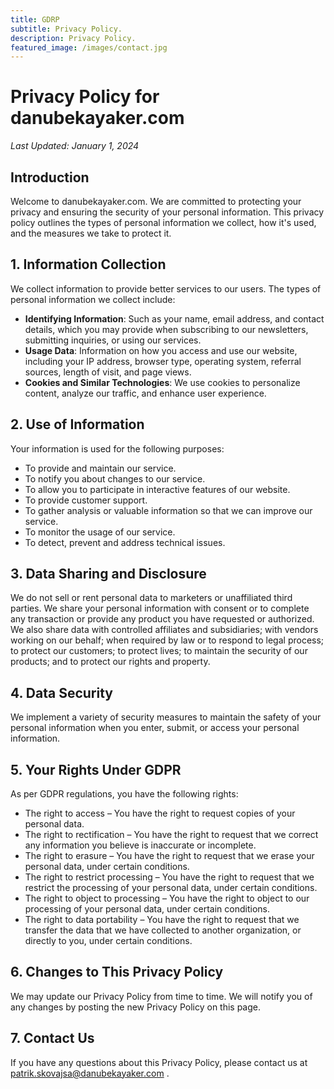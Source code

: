 ```yaml
---
title: GDRP
subtitle: Privacy Policy. 
description: Privacy Policy.
featured_image: /images/contact.jpg
---
```


# Privacy Policy for danubekayaker.com

_Last Updated: January 1, 2024_

## Introduction

Welcome to danubekayaker.com. We are committed to protecting your privacy and ensuring the security of your personal information. This privacy policy outlines the types of personal information we collect, how it's used, and the measures we take to protect it.

## 1. Information Collection

We collect information to provide better services to our users. The types of personal information we collect include:

- **Identifying Information**: Such as your name, email address, and contact details, which you may provide when subscribing to our newsletters, submitting inquiries, or using our services.
- **Usage Data**: Information on how you access and use our website, including your IP address, browser type, operating system, referral sources, length of visit, and page views.
- **Cookies and Similar Technologies**: We use cookies to personalize content, analyze our traffic, and enhance user experience.

## 2. Use of Information

Your information is used for the following purposes:

- To provide and maintain our service.
- To notify you about changes to our service.
- To allow you to participate in interactive features of our website.
- To provide customer support.
- To gather analysis or valuable information so that we can improve our service.
- To monitor the usage of our service.
- To detect, prevent and address technical issues.

## 3. Data Sharing and Disclosure

We do not sell or rent personal data to marketers or unaffiliated third parties. We share your personal information with consent or to complete any transaction or provide any product you have requested or authorized. We also share data with controlled affiliates and subsidiaries; with vendors working on our behalf; when required by law or to respond to legal process; to protect our customers; to protect lives; to maintain the security of our products; and to protect our rights and property.

## 4. Data Security

We implement a variety of security measures to maintain the safety of your personal information when you enter, submit, or access your personal information.

## 5. Your Rights Under GDPR

As per GDPR regulations, you have the following rights:

- The right to access – You have the right to request copies of your personal data.
- The right to rectification – You have the right to request that we correct any information you believe is inaccurate or incomplete.
- The right to erasure – You have the right to request that we erase your personal data, under certain conditions.
- The right to restrict processing – You have the right to request that we restrict the processing of your personal data, under certain conditions.
- The right to object to processing – You have the right to object to our processing of your personal data, under certain conditions.
- The right to data portability – You have the right to request that we transfer the data that we have collected to another organization, or directly to you, under certain conditions.

## 6. Changes to This Privacy Policy

We may update our Privacy Policy from time to time. We will notify you of any changes by posting the new Privacy Policy on this page.

## 7. Contact Us

If you have any questions about this Privacy Policy, please contact us at patrik.skovajsa@danubekayaker.com .

